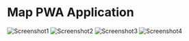 # Map PWA Application

![Screenshot1](https://i.postimg.cc/63WrjSjP/Screenshot-from-2024-09-22-19-13-20.png)
![Screenshot2](https://i.postimg.cc/vHVVzb8B/Screenshot-from-2024-09-22-19-13-33.png)
![Screenshot3](https://i.postimg.cc/d04k106W/Screenshot-from-2024-09-22-19-14-20.png)
![Screenshot4](https://i.postimg.cc/1RLHPWf8/Screenshot-from-2024-09-22-19-14-27.png)

